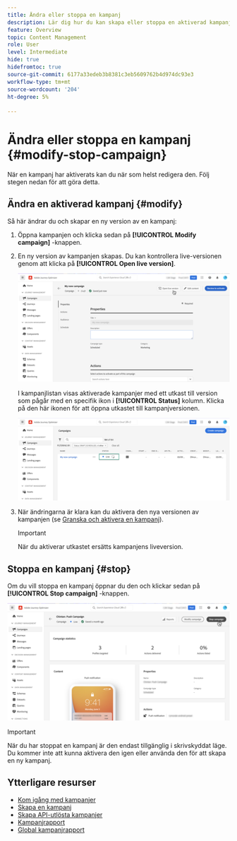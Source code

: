 ```yaml
---
title: Ändra eller stoppa en kampanj
description: Lär dig hur du kan skapa eller stoppa en aktiverad kampanj i [!DNL Journey Optimizer]
feature: Overview
topic: Content Management
role: User
level: Intermediate
hide: true
hidefromtoc: true
source-git-commit: 6177a33edeb3b8381c3eb5609762b4d974dc93e3
workflow-type: tm+mt
source-wordcount: '204'
ht-degree: 5%

---
```



# Ändra eller stoppa en kampanj {#modify-stop-campaign}

När en kampanj har aktiverats kan du när som helst redigera den. Följ stegen nedan för att göra detta.

## Ändra en aktiverad kampanj {#modify}

Så här ändrar du och skapar en ny version av en kampanj:

1. Öppna kampanjen och klicka sedan på **[!UICONTROL Modify campaign]** -knappen.

1. En ny version av kampanjen skapas. Du kan kontrollera live-versionen genom att klicka på **[!UICONTROL Open live version]**.

   ![](assets/create-campaign-draft.png)

   I kampanjlistan visas aktiverade kampanjer med ett utkast till version som pågår med en specifik ikon i **[!UICONTROL Status]** kolumn. Klicka på den här ikonen för att öppna utkastet till kampanjversionen.

   ![](assets/create-campaign-edit-list.png)

1. När ändringarna är klara kan du aktivera den nya versionen av kampanjen (se [Granska och aktivera en kampanj](create-campaign.md#review-activate)).

   >[!IMPORTANT]
   >
   >När du aktiverar utkastet ersätts kampanjens liveversion.

## Stoppa en kampanj {#stop}

Om du vill stoppa en kampanj öppnar du den och klickar sedan på **[!UICONTROL Stop campaign]** -knappen.

![](assets/create-campaign-stop.png)

>[!IMPORTANT]
>
>När du har stoppat en kampanj är den endast tillgänglig i skrivskyddat läge. Du kommer inte att kunna aktivera den igen eller använda den för att skapa en ny kampanj.

## Ytterligare resurser

* [Kom igång med kampanjer](get-started-with-campaigns.md)
* [Skapa en kampanj](create-campaign.md)
* [Skapa API-utlösta kampanjer](api-triggered-campaigns.md)
* [Kampanjrapport](campaign-live-report.md)
* [Global kampanjrapport](campaign-global-report.md)
